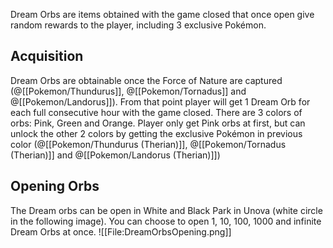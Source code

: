Dream Orbs are items obtained with the game closed that once open give random rewards to the player, including 3 exclusive Pokémon.

## Acquisition

Dream Orbs are obtainable once the Force of Nature are captured (@[[Pokemon/Thundurus]], @[[Pokemon/Tornadus]] and @[[Pokemon/Landorus]]). From that point player will get 1 Dream Orb for each full consecutive hour with the game closed.
There are 3 colors of orbs: Pink, Green and Orange. Player only get Pink orbs at first, but can unlock the other 2 colors by getting the exclusive Pokémon in previous color (@[[Pokemon/Thundurus (Therian)]], @[[Pokemon/Tornadus (Therian)]] and @[[Pokemon/Landorus (Therian)]])

## Opening Orbs

The Dream orbs can be open in White and Black Park in Unova (white circle in the following image). You can choose to open 1, 10, 100, 1000 and infinite Dream Orbs at once.
![[File:DreamOrbsOpening.png]]